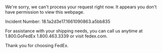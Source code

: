  	


 	

We're sorry, we can't process your request right now. It appears you don't have permission to view this webpage.


Incident Number: 18.1a2d3e17.1661090863.a5bb835





For assistance with your shipping needs, you can call us anytime at 1.800.GoFedEx 1.800.463.3339 or visit fedex.com.




Thank you for choosing FedEx.